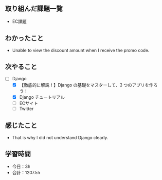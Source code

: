 ## 取り組んだ課題一覧
- EC課題   

## わかったこと
- Unable to view the discount amount when I receive the promo code.

## 次やること
- [ ] Django
   - [x] 【徹底的に解説！】Django の基礎をマスターして、3 つのアプリを作ろう！
   - [x] Django チュートリアル
   - [ ] ECサイト
   - [ ] Twitter

## 感じたこと
- That is why I did not understand Django clearly.

## 学習時間

- 今日：3h
- 合計：1207.5h
